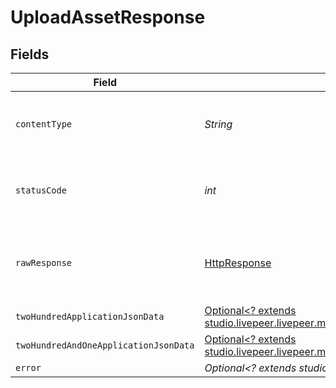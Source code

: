 # UploadAssetResponse


## Fields

| Field                                                                                                                                    | Type                                                                                                                                     | Required                                                                                                                                 | Description                                                                                                                              |
| ---------------------------------------------------------------------------------------------------------------------------------------- | ---------------------------------------------------------------------------------------------------------------------------------------- | ---------------------------------------------------------------------------------------------------------------------------------------- | ---------------------------------------------------------------------------------------------------------------------------------------- |
| `contentType`                                                                                                                            | *String*                                                                                                                                 | :heavy_check_mark:                                                                                                                       | HTTP response content type for this operation                                                                                            |
| `statusCode`                                                                                                                             | *int*                                                                                                                                    | :heavy_check_mark:                                                                                                                       | HTTP response status code for this operation                                                                                             |
| `rawResponse`                                                                                                                            | [HttpResponse<InputStream>](https://docs.oracle.com/en/java/javase/11/docs/api/java.net.http/java/net/http/HttpResponse.html)            | :heavy_check_mark:                                                                                                                       | Raw HTTP response; suitable for custom response parsing                                                                                  |
| `twoHundredApplicationJsonData`                                                                                                          | [Optional<? extends studio.livepeer.livepeer.models.operations.UploadAssetData>](../../models/operations/UploadAssetData.md)             | :heavy_minus_sign:                                                                                                                       | Upload in progress                                                                                                                       |
| `twoHundredAndOneApplicationJsonData`                                                                                                    | [Optional<? extends studio.livepeer.livepeer.models.operations.UploadAssetDataOutput>](../../models/operations/UploadAssetDataOutput.md) | :heavy_minus_sign:                                                                                                                       | Upload started                                                                                                                           |
| `error`                                                                                                                                  | *Optional<? extends studio.livepeer.livepeer.models.errors.Error>*                                                                       | :heavy_minus_sign:                                                                                                                       | Error                                                                                                                                    |